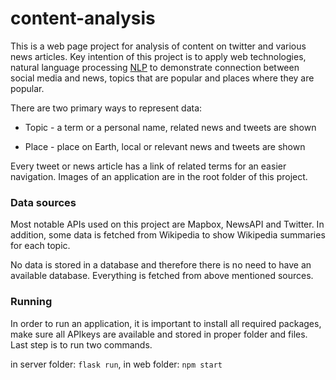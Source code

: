 # content-analysis

This is a web page project for analysis of content on twitter and various news articles. Key intention of this project is to apply web technologies, natural language processing [NLP](https://en.wikipedia.org/wiki/Natural_language_processing) to demonstrate connection between social media and news, topics that are popular and places where they are popular.

There are two primary ways to represent data:

- Topic - a term or a personal name, related news and tweets are shown

- Place - place on Earth, local or relevant news and tweets are shown

Every tweet or news article has a link of related terms for an easier navigation. Images of an application are in the root folder of this project.

### Data sources

Most notable APIs used on this project are Mapbox, NewsAPI and Twitter. In addition, some data is fetched from Wikipedia to show Wikipedia summaries for each topic.

No data is stored in a database and therefore there is no need to have an available database. Everything is fetched from above mentioned sources.

### Running

In order to run an application, it is important to install all required packages, make sure all APIkeys are available and stored in proper folder and files. Last step is to run two commands.

in server folder: `flask run`, in web folder: `npm start`
